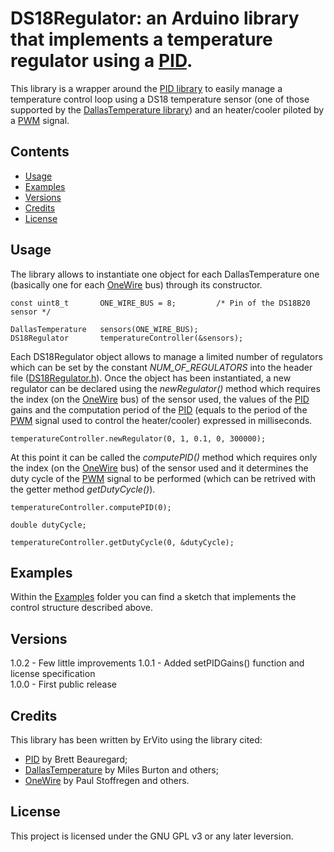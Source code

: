 # DS18Regulator: an Arduino library that implements a temperature regulator using a [PID](https://en.wikipedia.org/wiki/PID_controller).

This library is a wrapper around the [PID library](https://github.com/br3ttb/Arduino-PID-Library/) to easily manage a temperature control loop using a DS18 temperature sensor (one of those supported by the [DallasTemperature library](https://github.com/milesburton/Arduino-Temperature-Control-Library)) and an heater/cooler piloted by a [PWM](https://en.wikipedia.org/wiki/Pulse-width_modulation) signal.

## Contents

- [Usage](#usage)
- [Examples](#examples)
- [Versions](#versions)
- [Credits](#credits)
- [License](#license)

## Usage

The library allows to instantiate one object for each DallasTemperature one (basically one for each [OneWire](https://github.com/PaulStoffregen/OneWire) bus) through its constructor.
```
const uint8_t       ONE_WIRE_BUS = 8;         /* Pin of the DS18B20 sensor */

DallasTemperature   sensors(ONE_WIRE_BUS);
DS18Regulator       temperatureController(&sensors);
```

Each DS18Regulator object allows to manage a limited number of regulators which can be set by the constant _NUM\_OF\_REGULATORS_ into the header file ([DS18Regulator.h](https://github.com/ErVito/Arduino/blob/master/Libraries/DS18Regulator/DS18Regulator.h)).
Once the object has been instantiated, a new regulator can be declared using the _newRegulator()_ method which requires the index (on the [OneWire](https://github.com/PaulStoffregen/OneWire) bus) of the sensor used, the values of the [PID](https://en.wikipedia.org/wiki/PID_controller) gains and the computation period of the [PID](https://en.wikipedia.org/wiki/PID_controller) (equals to the period of the [PWM](https://en.wikipedia.org/wiki/Pulse-width_modulation) signal used to control the heater/cooler) expressed in milliseconds.
```
temperatureController.newRegulator(0, 1, 0.1, 0, 300000);
```

At this point it can be called the _computePID()_ method which requires only the index (on the [OneWire](https://github.com/PaulStoffregen/OneWire) bus) of the sensor used and it determines the duty cycle of the [PWM](https://en.wikipedia.org/wiki/Pulse-width_modulation) signal to be performed (which can be retrived with the getter method _getDutyCycle()_).
```
temperatureController.computePID(0);

double dutyCycle;

temperatureController.getDutyCycle(0, &dutyCycle);
```

## Examples
Within the [Examples](https://github.com/ErVito/Arduino/tree/master/libraries/DS18Regulator/examples) folder you can find a sketch that implements the control structure described above.

## Versions
1.0.2 - Few little improvements
1.0.1 - Added setPIDGains() function and license specification\
1.0.0 - First public release

## Credits
This library has been written by ErVito using the library cited:
- [PID](https://github.com/br3ttb/Arduino-PID-Library/) by Brett Beauregard;
- [DallasTemperature](https://github.com/milesburton/Arduino-Temperature-Control-Library) by Miles Burton and others;
- [OneWire](https://github.com/PaulStoffregen/OneWire) by Paul Stoffregen and others.

## License
This project is licensed under the GNU GPL v3 or any later leversion.